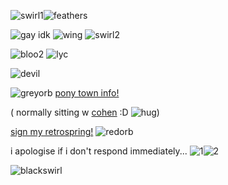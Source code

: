![swirl1](https://github.com/MellowAmaryllis/MellowAmaryllis/assets/166118914/97d6f6ff-90ed-45f9-bd35-7621415ac5e6)![feathers](https://github.com/MellowAmaryllis/MellowAmaryllis/assets/166118914/dcdcf7c3-5325-41b8-98a4-0f0f7073c449)



![gay idk](https://github.com/MellowAmaryllis/MellowAmaryllis/assets/166118914/8d37f552-76b0-45ef-a584-06d783402b12)
![wing](https://github.com/MellowAmaryllis/MellowAmaryllis/assets/166118914/a6df31b3-c0b0-41f3-8201-12dad8b2d940)
![swirl2](https://github.com/MellowAmaryllis/MellowAmaryllis/assets/166118914/61a42aaf-3f96-4122-b9a6-7ca6102d58ac)

 ![bloo2](https://github.com/MellowAmaryllis/MellowAmaryllis/assets/166118914/ec6c1d3e-89ad-4854-8ee5-9a0837f127f0)
![lyc](https://github.com/MellowAmaryllis/MellowAmaryllis/assets/166118914/8075c1e0-5146-41d5-9772-ccca94d82d00)

![devil](https://github.com/MellowAmaryllis/MellowAmaryllis/assets/166118914/b3cce1b1-a696-4e4d-b8e3-036d3c323780)


![greyorb](https://github.com/MellowAmaryllis/MellowAmaryllis/assets/166118914/0033e003-7d16-474d-904d-d69d6232135f)
[pony town info!](https://rentry.org/yellowbellied)

( normally sitting w [cohen](https://github.com/twicetheshot) :D ![hug](https://github.com/MellowAmaryllis/MellowAmaryllis/assets/166118914/c04032ce-25b6-41ad-ace4-0f9ed2506380))

 [sign my retrospring!](https://retrospring.net/@MellowAmaryllis)  ![redorb](https://github.com/MellowAmaryllis/MellowAmaryllis/assets/166118914/768e0cb6-148a-40b5-8a13-993b28d0839f)

 i apologise if i don't respond immediately...
![1](https://github.com/MellowAmaryllis/MellowAmaryllis/assets/166118914/8cbf4712-628d-44c0-90d1-d121de46892b)![2](https://github.com/MellowAmaryllis/MellowAmaryllis/assets/166118914/f648bdbd-ebff-44b7-95a4-cf030913a701)

![blackswirl](https://github.com/MellowAmaryllis/MellowAmaryllis/assets/166118914/31ea44ec-feba-47d6-a765-13a8f1488680) 

